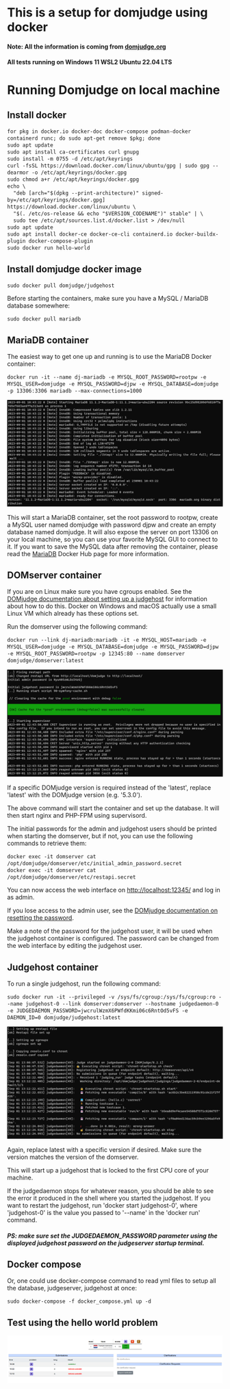 # This is a setup for domjudge using docker

#### Note: All the information is coming from [domjudge.org](https://www.domjudge.org/about)

#### All tests running on Windows 11 WSL2 Ubuntu 22.04 LTS

# Running Domjudge on local machine

## Install docker 

```
for pkg in docker.io docker-doc docker-compose podman-docker containerd runc; do sudo apt-get remove $pkg; done
sudo apt update
sudo apt install ca-certificates curl gnupg
sudo install -m 0755 -d /etc/apt/keyrings
curl -fsSL https://download.docker.com/linux/ubuntu/gpg | sudo gpg --dearmor -o /etc/apt/keyrings/docker.gpg
sudo chmod a+r /etc/apt/keyrings/docker.gpg
echo \
  "deb [arch="$(dpkg --print-architecture)" signed-by=/etc/apt/keyrings/docker.gpg] https://download.docker.com/linux/ubuntu \
  "$(. /etc/os-release && echo "$VERSION_CODENAME")" stable" | \
  sudo tee /etc/apt/sources.list.d/docker.list > /dev/null
sudo apt update
sudo apt install docker-ce docker-ce-cli containerd.io docker-buildx-plugin docker-compose-plugin
sudo docker run hello-world
```

## Install domjudge docker image 
```
sudo docker pull domjudge/judgehost
```

Before starting the containers, make sure you have a MySQL / MariaDB database somewhere:

```
sudo docker pull mariadb
```

## MariaDB container

The easiest way to get one up and running is to use the MariaDB Docker container:

```
docker run -it --name dj-mariadb -e MYSQL_ROOT_PASSWORD=rootpw -e MYSQL_USER=domjudge -e MYSQL_PASSWORD=djpw -e MYSQL_DATABASE=domjudge -p 13306:3306 mariadb --max-connections=1000
```

![MariaDB](https://github.com/wincle626/domjudgeDockerSetup/blob/main/pics/MariaDB.png)

This will start a MariaDB container, set the root password to rootpw, create a MySQL user named domjudge with password djpw and create an empty database named domjudge. It will also expose the server on port 13306 on your local machine, so you can use your favorite MySQL GUI to connect to it. If you want to save the MySQL data after removing the container, please read the [MariaDB](https://hub.docker.com/_/mariadb) Docker Hub page for more information.

## DOMserver container

If you are on Linux make sure you have cgroups enabled. See the [DOMjudge documentation about setting up a judgehost](https://www.domjudge.org/docs/manual/main/install-judgehost.html#linux-control-groups) for information about how to do this. Docker on Windows and macOS actually use a small Linux VM which already has these options set.

Run the domserver using the following command:

```
docker run --link dj-mariadb:mariadb -it -e MYSQL_HOST=mariadb -e MYSQL_USER=domjudge -e MYSQL_DATABASE=domjudge -e MYSQL_PASSWORD=djpw -e MYSQL_ROOT_PASSWORD=rootpw -p 12345:80 --name domserver domjudge/domserver:latest
```

![JudgeServer](https://github.com/wincle626/domjudgeDockerSetup/blob/main/pics/JudgeServer.png)

If a specific DOMjudge version is required instead of the 'latest', replace 'latest' with the DOMjudge version (e.g. '5.3.0').

The above command will start the container and set up the database. It will then start nginx and PHP-FPM using supervisord.

The initial passwords for the admin and judgehost users should be printed when starting the domserver, but if not, you can use the following commands to retrieve them:

```
docker exec -it domserver cat /opt/domjudge/domserver/etc/initial_admin_password.secret
docker exec -it domserver cat /opt/domjudge/domserver/etc/restapi.secret
```

You can now access the web interface on [http://localhost:12345/](http://localhost:12345/) and log in as admin.

If you lose access to the admin user, see the [DOMjudge documentation on resetting the password](https://www.domjudge.org/docs/manual/main/config-basic.html#resetting-the-password-for-a-user).

Make a note of the password for the judgehost user, it will be used when the judgehost container is configured. The password can be changed from the web interface by editing the judgehost user.

## Judgehost container

To run a single judgehost, run the following command:

```
sudo docker run -it --privileged -v /sys/fs/cgroup:/sys/fs/cgroup:ro --name judgehost-0 --link domserver:domserver --hostname judgedaemon-0 -e JUDGEDAEMON_PASSWORD=jwcrulWzmX6PWfdKKmi06c6RntOd5vFS -e DAEMON_ID=0 domjudge/judgehost:latest
```

![JudgeHost](https://github.com/wincle626/domjudgeDockerSetup/blob/main/pics/JudgeHost.png)

Again, replace latest with a specific version if desired. Make sure the version matches the version of the domserver.

This will start up a judgehost that is locked to the first CPU core of your machine.

If the judgedaemon stops for whatever reason, you should be able to see the error it produced in the shell where you started the judgehost. If you want to restart the judgehost, run 'docker start judgehost-0', where 'judgehost-0' is the value you passed to '--name' in the 'docker run' command.

##### PS: make sure set the JUDGEDAEMON_PASSWORD parameter using the displayed judgehost password on the judgeserver startup terminal. 

## Docker compose

Or, one could use docker-compose command to read yml files to setup all the database, judgeserver, judgehost at once:

```
sudo docker-compose -f docker_compose.yml up -d
```

## Test using the hello world problem

![Helloworld](https://github.com/wincle626/domjudgeDockerSetup/blob/main/pics/hellworld.png)
